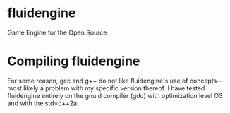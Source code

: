 # fluidengine
Game Engine for the Open Source

# Compiling fluidengine
For some reason, gcc and g++ do not like fluidengine's use of concepts--most likely a problem with my specific version thereof. I have tested fluidengine entirely on the gnu d compiler (gdc) with optimization level O3 and with the std=c++2a.
